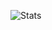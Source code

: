 ![Stats](https://pixel-profile.vercel.app/api/github-stats?username=jiovuos&theme=summer&screen_effect=false&hide_title=true)
